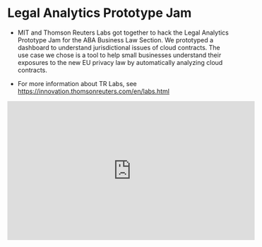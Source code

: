 # Legal Analytics Prototype Jam

* MIT and Thomson Reuters Labs got together to hack the Legal Analytics Prototype Jam for the ABA Business Law Section.  We prototyped a dashboard to understand jurisdictional issues of cloud contracts.  The use case we chose is a tool to help small businesses understand their exposures to the new EU privacy law by automatically analyzing cloud contracts.

* For more information about TR Labs, see https://innovation.thomsonreuters.com/en/labs.html

<iframe width="560" height="315" src="https://www.youtube.com/embed/flxbX23Aa2Q" frameborder="0" allowfullscreen></iframe>
